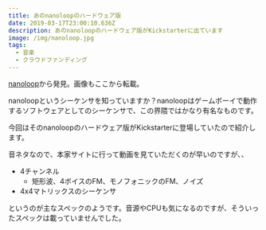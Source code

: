 ```yaml
---
title: あのnanoloopのハードウェア版
date: 2019-03-17T23:00:10.636Z
description: あのnanoloopのハードウェア版がKickstarterに出ています
image: /img/nanoloop.jpg
tags:
  - 音楽
  - クラウドファンディング
---
```

[nanoloop](https://www.kickstarter.com/projects/734721310/nanoloop)から発見。画像もここから転載。

nanoloopというシーケンサを知っていますか？nanoloopはゲームボーイで動作するソフトウェアとしてのシーケンサで、この界隈ではかなり有名なものです。

今回はそのnanoloopのハードウェア版がKickstarterに登場していたので紹介します。

音ネタなので、本家サイトに行って動画を見ていただくのが早いのですが、、

- 4チャンネル
  - 矩形波、4ボイスのFM、モノフォニックのFM、ノイズ
- 4x4マトリックスのシーケンサ

というのが主なスペックのようです。音源やCPUも気になるのですが、そういったスペックは載っていませんでした。
